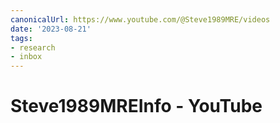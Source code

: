 ```yaml
---
canonicalUrl: https://www.youtube.com/@Steve1989MRE/videos
date: '2023-08-21'
tags:
- research
- inbox
---
```


# Steve1989MREInfo - YouTube